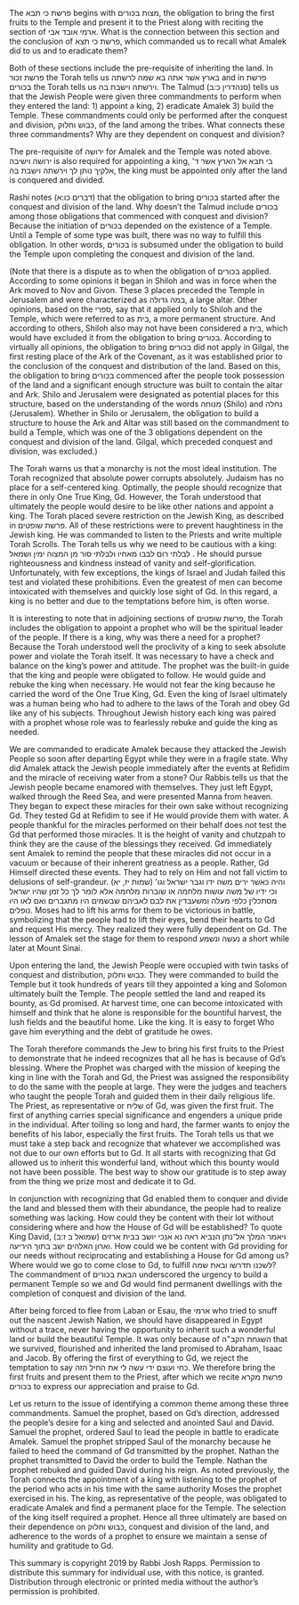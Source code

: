 The פרשת כי תבא begins with מצות בכורים, the obligation to bring the first fruits to the Temple and present it to the Priest along with reciting the section of ארמי אובד אבי. What is the connection between this section and the conclusion of פרשת כי תצא, which commanded us to recall what Amalek did to us and to eradicate them?

Both of these sections include the pre-requisite of inheriting the land. In פרשת זכור the Torah tells us בארץ אשר אתה בא שמה לרשתה and in פרשת בכורים the Torah tells us וירשתה וישבת בה. The Talmud (סנהדרין כ:ב) tells us that the Jewish People were given three commandments to perform when they entered the land: 1) appoint a king, 2) eradicate Amalek 3) build the Temple. These commandments could only be performed after the conquest and division, כבוש וחלוק, of the land among the tribes. What connects these three commandments? Why are they dependent on conquest and division? 

The pre-requisite of ירושה for Amalek and the Temple was noted above. ירושה וישיבה is also  required for appointing a king, בי תבא אל הארץ אשר ד' אלקיך נותן לך וירשתה וישבת בה, the king must be appointed only after the land is conquered and divided.

Rashi notes (דברים כו:א) that the obligation to bring בכורים started after the conquest and division of the land. Why doesn’t the Talmud include בכורים among those obligations that commenced with conquest and division? Because the initiation of בכורים depended on the existence of a Temple. Until a Temple of some type was built, there was no way to fulfill this obligation. In other words, בכורים is subsumed under the obligation to build the Temple upon completing the conquest and division of the land.  

(Note that there is a dispute as to when the obligation of בכורים applied. According to some opinions it began in Shiloh and was in force when the Ark moved to Nov and Givon. These 3 places preceded the Temple in Jerusalem and were characterized as במה גדולה, a large altar. Other opinions, based on the ספרי, say that it applied only to Shiloh and the Temple, which were referred to as בית, a more permanent structure.  And according to others, Shiloh also may not have been considered a בית, which would have excluded it from the obligation to bring בכורים. According to virtually all opinions, the obligation to bring בכורים did not apply in Gilgal, the first resting place of the Ark of the Covenant, as it was established prior to the conclusion of the conquest and distribution of the land. Based on this, the obligation to bring בכורים commenced after the people took possession of the land and a significant enough structure was built to contain the altar and Ark. Shilo and Jerusalem were designated as potential places for this structure, based on the understanding of the words מנוחה (Shilo) and נחלה (Jerusalem). Whether in Shilo or Jerusalem, the obligation to build a structure to house the Ark and Altar was still based on the commandment to build a Temple, which was one of the 3 obligations dependent on the conquest and division of the land. Gilgal, which preceded conquest and division, was excluded.)

The Torah warns us that a monarchy is not the most ideal institution. The Torah recognized that absolute power corrupts absolutely. Judaism has no place for a self-centered king. Optimally, the people should recognize that there in only One True King, Gd. However, the Torah understood that ultimately the people would desire to be like other nations and appoint a king. The Torah placed severe restriction on the Jewish King, as described in פרשת שופטים. All of these restrictions were to prevent haughtiness in the Jewish king. He was commanded to listen to the Priests and write multiple Torah Scrolls. The Torah tells us why we need to be cautious with a king: לבלתי רום לבבו מאחיו ולבלתי סור מן המצוה ימין ושמאל . He should pursue righteousness and kindness instead of vanity and self-glorification. Unfortunately, with few exceptions, the kings of Israel and Judah failed this test and violated these prohibitions. Even the greatest of men can become intoxicated with themselves and quickly lose sight of Gd. In this regard, a king is no better and due to the temptations before him, is often worse.

It is interesting to note that in adjoining sections of פרשת שופטים, the Torah includes the obligation to appoint a prophet who will be the spiritual leader of the people. If there is a king, why was there a need for a prophet? Because the Torah understood well the proclivity of a king to seek absolute power and violate the Torah itself. It was necessary to have a check and balance on the king’s power and attitude. The prophet was the built-in guide that the king and people were obligated to follow. He would guide and rebuke the king when necessary. He would not fear the king because he carried the word of the One True King, Gd. Even the king of Israel ultimately was a human being who had to adhere to the laws of the Torah and obey Gd like any of his subjects. Throughout Jewish history each king was paired with a prophet whose role was to fearlessly rebuke and guide the king as needed.

We are commanded to eradicate Amalek because they attacked the Jewish People so soon after departing Egypt while they were in a fragile state. Why did Amalek attack the Jewish people immediately after the events at Refidim and the miracle of receiving water from a stone? Our Rabbis tells us that the Jewish people became enamored with themselves. They just left Egypt, walked through the Reed Sea, and were presented Manna from heaven. They began to expect these miracles for their own sake without recognizing Gd. They tested Gd at Refidim to see if He would provide them with water. A people thankful for the miracles performed on their behalf does not test the Gd that performed those miracles. It is the height of vanity and chutzpah to think they are the cause of the blessings they received. Gd immediately sent Amalek to remind the people that these miracles did not occur in a vacuum or because of their inherent greatness as a people. Rather, Gd Himself directed these events. They had to rely on Him and not fall victim to delusions of self-grandeur. (שמות יז, יא) והיה כאשר ירים משה ידו וגבר ישראל וגו' וכי ידיו של משה עושות מלחמה או שוברות מלחמה אלא לומר לך כל זמן שהיו ישראל מסתכלין כלפי מעלה ומשעבדין את לבם לאביהם שבשמים היו מתגברים ואם לאו היו נופלים. Moses had to lift his arms for them to be victorious in battle, symbolizing that the people had to lift their eyes, bend their hearts to Gd and request His mercy. They realized they were fully dependent on Gd. The lesson of Amalek set the stage for them to respond נעשה ונשמע a short while later at Mount Sinai.

Upon entering the land, the Jewish People were occupied with twin tasks of conquest and distribution, כבוש וחלוק. They were commanded to build the Temple but it took hundreds of years till they appointed a king and Solomon ultimately built the Temple. The people settled the land and reaped its bounty, as Gd promised. At harvest time, one can become intoxicated with himself and think that he alone is responsible for the bountiful harvest, the lush fields and the beautiful home. Like the king. It is easy to forget Who gave him everything and the debt of gratitude he owes. 

The Torah therefore commands the Jew to bring his first fruits to the Priest to demonstrate that he indeed recognizes that all he has is because of Gd’s blessing. Where the Prophet was charged with the mission of keeping the king in line with the Torah and Gd, the Priest was assigned the responsibility to do the same with the people at large. They were the judges and teachers who taught the people Torah and guided them in their daily religious life. The Priest, as representative or שליח of Gd, was given the first fruit. The first of anything carries special significance and engenders a unique pride in the individual. After toiling so long and hard, the farmer wants to enjoy the benefits of his labor, especially the first fruits. The Torah tells us that we must take a step back and recognize that whatever we accomplished was not due to our own efforts but to Gd. It all starts with recognizing that Gd allowed us to inherit this wonderful land, without which this bounty would not have been possible. The best way to show our gratitude is to step away from the thing we prize most and dedicate it to Gd.

In conjunction with recognizing that Gd enabled them to conquer and divide the land and blessed them with their abundance, the people had to realize something was lacking. How could they be content with their lot without considering where and how the House of Gd will be established?  To quote King David, (שמואל ב ז:ב) ויאמר המלך אל־נתן הנביא ראה נא אנכי יושב בבית ארזים וארון האלהים ישב בתוך היריעה. How could we be content with Gd providing for our needs without reciprocating and establishing a House for Gd among us? Where would we go to come close to Gd, to fulfill לשכנו תדרשו ובאת שמה? The commandment of הבאת בכורים underscored the urgency to build a permanent Temple so we and Gd would find permanent dwellings with the completion of conquest and division of the land.

After being forced to flee from Laban or Esau, the ארמי who tried to snuff out the nascent Jewish Nation, we should have disappeared in Egypt without a trace, never having the opportunity to inherit such a wonderful land or build the beautiful Temple. It was only because of השגחת הקב"ה that we survived, flourished and inherited the land promised to Abraham, Isaac and Jacob. By offering the first of everything to Gd, we reject the temptation to say כחי ועוצם ידי עשה לי את החיל הזה. We therefore bring the first fruits and present them to the Priest, after which we recite פרשת מקרא בכורים to express our appreciation and praise to Gd.

Let us return to the issue of identifying a common theme among these three commandments. Samuel the prophet, based on Gd’s direction, addressed the people’s desire for a king and selected and anointed Saul and David. Samuel the prophet, ordered Saul to lead the people in battle to eradicate Amalek. Samuel the prophet stripped Saul of the monarchy because he failed to heed the command of Gd transmitted by the prophet. Nathan the prophet transmitted to David the order to build the Temple. Nathan the prophet rebuked and guided David during his reign. As noted previously, the Torah connects the appointment of a king with listening to the prophet of the period who acts in his time with the same authority Moses the prophet exercised in his. The king, as representative of the people, was obligated to eradicate Amalek and find a permanent place for the Temple. The selection of the king itself required a prophet. Hence all three ultimately are based on their dependence on כבוש וחלוק, conquest and division of the land, and adherence to the words of a prophet to ensure we maintain a sense of humility and gratitude to Gd.

This summary is copyright 2019 by Rabbi Josh Rapps. Permission to distribute this summary for individual use, with this notice, is granted. Distribution through electronic or printed media without the author’s permission is prohibited.

